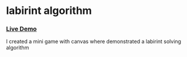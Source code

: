 # labirint algorithm

### [Live Demo](https://pipisasa.github.io/labirint_algoritm/)

I created a mini game with canvas where demonstrated a labirint solving algorithm

